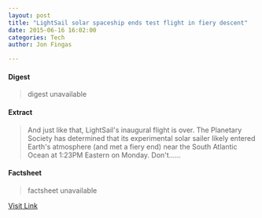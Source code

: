 ```yaml
---
layout: post
title: "LightSail solar spaceship ends test flight in fiery descent"
date: 2015-06-16 16:02:00
categories: Tech
author: Jon Fingas

---
```



#### Digest
>digest unavailable

#### Extract
>And just like that, LightSail's inaugural flight is over. The Planetary Society has determined that its experimental solar sailer likely entered Earth's atmosphere (and met a fiery end) near the South Atlantic Ocean at 1:23PM Eastern on Monday. Don't......

#### Factsheet
>factsheet unavailable

[Visit Link](http://www.engadget.com/2015/06/16/lightsail-mission-ends/?ncid=rss_truncated)


